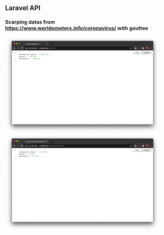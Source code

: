 ##  Laravel API  
### Scarping datas from https://www.worldometers.info/coronavirus/ with gouttee      
<img src="Screen Shot 2021-01-17 at 2.42.20 PM.png" />
<img src="Screen Shot 2021-01-17 at 2.42.14 PM.png" />



 
